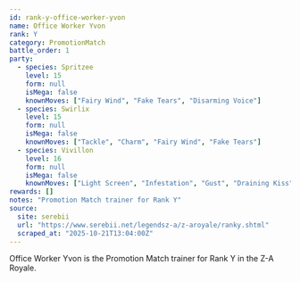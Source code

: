 ```yaml
---
id: rank-y-office-worker-yvon
name: Office Worker Yvon
rank: Y
category: PromotionMatch
battle_order: 1
party:
  - species: Spritzee
    level: 15
    form: null
    isMega: false
    knownMoves: ["Fairy Wind", "Fake Tears", "Disarming Voice"]
  - species: Swirlix
    level: 15
    form: null
    isMega: false
    knownMoves: ["Tackle", "Charm", "Fairy Wind", "Fake Tears"]
  - species: Vivillon
    level: 16
    form: null
    isMega: false
    knownMoves: ["Light Screen", "Infestation", "Gust", "Draining Kiss"]
rewards: []
notes: "Promotion Match trainer for Rank Y"
source:
  site: serebii
  url: "https://www.serebii.net/legendsz-a/z-aroyale/ranky.shtml"
  scraped_at: "2025-10-21T13:04:00Z"
---
```


Office Worker Yvon is the Promotion Match trainer for Rank Y in the Z-A Royale.
